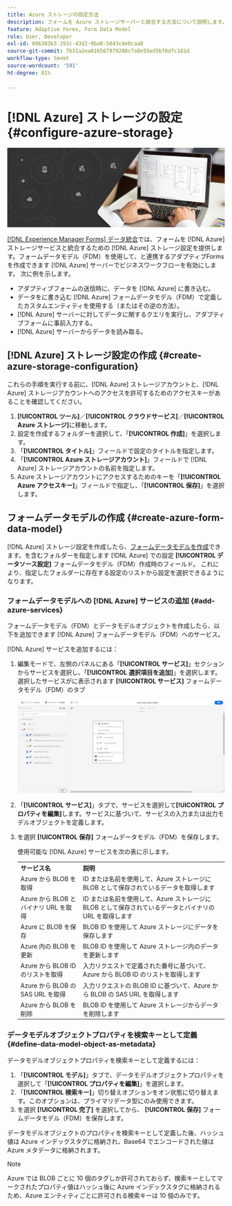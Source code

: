 ```yaml
---
title: Azure ストレージの設定方法
description: フォームを Azure ストレージサーバーと統合する方法について説明します。
feature: Adaptive Forms, Form Data Model
role: User, Developer
exl-id: 606383b3-293c-43d2-9ba0-5843c4e0caa8
source-git-commit: 7b31a2ea016567979288c7a8e55ed5bf8dfc181d
workflow-type: tm+mt
source-wordcount: '591'
ht-degree: 81%

---
```


# [!DNL Azure] ストレージの設定 {#configure-azure-storage}


![データ統合](assets/data-integeration.png)

[[!DNL Experience Manager Forms] データ統合](data-integration.md)では、フォームを [!DNL Azure] ストレージサービスと統合するための [!DNL Azure] ストレージ設定を提供します。フォームデータモデル（FDM）を使用して、と連携するアダプティブFormsを作成できます [!DNL Azure] サーバーでビジネスワークフローを有効にします。 次に例を示します。

* アダプティブフォームの送信時に、データを [!DNL Azure] に書き込む。
* データをに書き込む [!DNL Azure] フォームデータモデル（FDM）で定義したカスタムエンティティを使用する（またはその逆の方法）。
* [!DNL Azure] サーバーに対してデータに関するクエリを実行し、アダプティブフォームに事前入力する。
* [!DNL Azure] サーバーからデータを読み取る。

## [!DNL Azure] ストレージ設定の作成 {#create-azure-storage-configuration}

これらの手順を実行する前に、[!DNL Azure] ストレージアカウントと、[!DNL Azure] ストレージアカウントへのアクセスを許可するためのアクセスキーがあることを確認してください。

1. **[!UICONTROL ツール]**／**[!UICONTROL クラウドサービス]**／**[!UICONTROL Azure ストレージ]**&#x200B;に移動します。
1. 設定を作成するフォルダーを選択して、「**[!UICONTROL 作成]**」を選択します。
1. 「**[!UICONTROL タイトル]**」フィールドで設定のタイトルを指定します。
1. 「**[!UICONTROL Azure ストレージアカウント]**」フィールドで [!DNL Azure] ストレージアカウントの名前を指定します。
1. Azure ストレージアカウントにアクセスするためのキーを「**[!UICONTROL Azure アクセスキー]**」フィールドで指定し、「**[!UICONTROL 保存]**」を選択します。

## フォームデータモデルの作成 {#create-azure-form-data-model}

[!DNL Azure] ストレージ設定を作成したら、[フォームデータモデルを作成](create-form-data-models.md)できます。を含むフォルダーを指定します [!DNL Azure] での設定 **[!UICONTROL データソース設定]** フォームデータモデル（FDM）作成時のフィールド。 これにより、指定したフォルダーに存在する設定のリストから設定を選択できるようになります。

### フォームデータモデルへの [!DNL Azure] サービスの追加 {#add-azure-services}

フォームデータモデル（FDM）とデータモデルオブジェクトを作成したら、以下を追加できます [!DNL Azure] フォームデータモデル（FDM）へのサービス。

[!DNL Azure] サービスを追加するには：

1. 編集モードで、左側のパネルにある「**[!UICONTROL サービス]**」セクションからサービスを選択し、「**[!UICONTROL 選択項目を追加]**」を選択します。選択したサービスがに表示されます **[!UICONTROL サービス]** フォームデータモデル（FDM）のタブ

   ![選択したサービスの追加](assets/select-services.png)

1. 「**[!UICONTROL サービス]**」タブで、サービスを選択して&#x200B;**[!UICONTROL プロパティを編集]**&#x200B;します。サービスに基づいて、サービスの入力または出力モデルオブジェクトを定義します。

1. を選択 **[!UICONTROL 保存]** フォームデータモデル（FDM）を保存します。

   使用可能な [!DNL Azure] サービスを次の表に示します。

   <table>
    <tbody>
     <tr>
      <th><strong>サービス名</strong></th>
      <th><strong>説明</strong></th>
     </tr>
     <tr>
      <td>Azure から BLOB を取得</td>
      <td>ID または名前を使用して、Azure ストレージに BLOB として保存されているデータを取得します</td>
     </tr>
     <tr>
      <td>Azure から BLOB とバイナリ URL を取得</td>
      <td>ID または名前を使用して、Azure ストレージに BLOB として保存されているデータとバイナリの URL を取得します</td>
     </tr>
     <tr>
      <td>Azure に BLOB を保存</td>
      <td>BLOB ID を使用して Azure ストレージにデータを保存します</td>
     </tr>
     <tr>
      <td>Azure 内の BLOB を更新</td>
      <td>BLOB ID を使用して Azure ストレージ内のデータを更新します</td>
     </tr>
     <tr>
      <td>Azure から BLOB ID のリストを取得</td>
      <td>入力リクエストで定義された番号に基づいて、Azure から BLOB ID のリストを取得します</td>
     </tr>
     <tr>
      <td>Azure から BLOB の SAS URL を取得</td>
      <td>入力リクエストの BLOB ID に基づいて、Azure から BLOB の SAS URL を取得します</td>
     </tr>
     <tr>
      <td>Azure から BLOB を削除</td>
      <td>BLOB ID を使用して Azure ストレージからデータを削除します</td>
     </tr>
    </tbody>
   </table>

### データモデルオブジェクトプロパティを検索キーとして定義 {#define-data-model-object-as-metadata}

データモデルオブジェクトプロパティを検索キーとして定義するには：

1. 「**[!UICONTROL モデル]**」タブで、データモデルオブジェクトプロパティを選択して「**[!UICONTROL プロパティを編集]**」を選択します。
1. 「**[!UICONTROL 検索キー]**」切り替えオプションをオン状態に切り替えます。このオプションは、プライマリデータ型にのみ使用できます。
1. を選択 **[!UICONTROL 完了]** を選択してから、 **[!UICONTROL 保存]** フォームデータモデル（FDM）を保存します。

データモデルオブジェクトのプロパティを検索キーとして定義した後、ハッシュ値は Azure インデックスタグに格納され、Base64 でエンコードされた値は Azure メタデータに格納されます。

>[!NOTE]
>
>Azure では BLOB ごとに 10 個のタグしか許可されておらず、検索キーとしてマークされたプロパティ値はハッシュ後に Azure インデックスタグに格納されるため、Azure エンティティごとに許可される検索キーは 10 個のみです。

<!--

>[!MORELIKETHIS]
>
>* [Configure data sources for AEM Forms](/help/forms/configure-data-sources.md)
>* [Integrate Microsoft Dynamics 365 and Salesforce with Adaptive Forms](/help/forms/configure-msdynamics-salesforce.md)
>  [Add Forms Portal to an AEM Sites page](/help/forms/configure-forms-portal.md)

-->